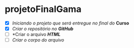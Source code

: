 # projetoFinalGama
- [x] *Iniciando o projeto que será entregue no final do* **Curso**
- [x] *Criar o repositório no* **_GitHub_**
- [ ] *Criar o arquivo **_HTML_**
- [ ] *Criar o corpo do arquivo*
